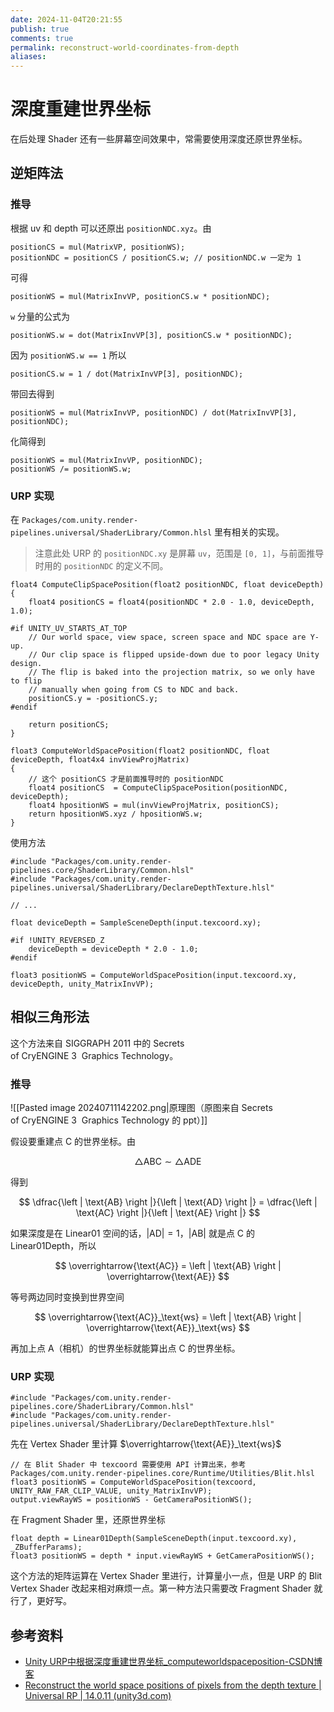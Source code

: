 ```yaml
---
date: 2024-11-04T20:21:55
publish: true
comments: true
permalink: reconstruct-world-coordinates-from-depth
aliases:
---
```


# 深度重建世界坐标

在后处理 Shader 还有一些屏幕空间效果中，常需要使用深度还原世界坐标。

## 逆矩阵法

### 推导

根据 uv 和 depth 可以还原出 `positionNDC.xyz`。由

``` hlsl
positionCS = mul(MatrixVP, positionWS);
positionNDC = positionCS / positionCS.w; // positionNDC.w 一定为 1
```

可得

``` hlsl
positionWS = mul(MatrixInvVP, positionCS.w * positionNDC);
```

`w` 分量的公式为

``` hlsl
positionWS.w = dot(MatrixInvVP[3], positionCS.w * positionNDC);
```

因为 `positionWS.w == 1` 所以

``` hlsl
positionCS.w = 1 / dot(MatrixInvVP[3], positionNDC);
```

带回去得到

``` hlsl
positionWS = mul(MatrixInvVP, positionNDC) / dot(MatrixInvVP[3], positionNDC);
```

化简得到

``` hlsl
positionWS = mul(MatrixInvVP, positionNDC);
positionWS /= positionWS.w;
```

### URP 实现

在 `Packages/com.unity.render-pipelines.universal/ShaderLibrary/Common.hlsl` 里有相关的实现。

> 注意此处 URP 的 `positionNDC.xy` 是屏幕 `uv`，范围是 `[0, 1]`，与前面推导时用的 `positionNDC` 的定义不同。

``` hlsl
float4 ComputeClipSpacePosition(float2 positionNDC, float deviceDepth)
{
    float4 positionCS = float4(positionNDC * 2.0 - 1.0, deviceDepth, 1.0);

#if UNITY_UV_STARTS_AT_TOP
    // Our world space, view space, screen space and NDC space are Y-up.
    // Our clip space is flipped upside-down due to poor legacy Unity design.
    // The flip is baked into the projection matrix, so we only have to flip
    // manually when going from CS to NDC and back.
    positionCS.y = -positionCS.y;
#endif

    return positionCS;
}

float3 ComputeWorldSpacePosition(float2 positionNDC, float deviceDepth, float4x4 invViewProjMatrix)
{
    // 这个 positionCS 才是前面推导时的 positionNDC
    float4 positionCS  = ComputeClipSpacePosition(positionNDC, deviceDepth);
    float4 hpositionWS = mul(invViewProjMatrix, positionCS);
    return hpositionWS.xyz / hpositionWS.w;
}
```

使用方法

``` hlsl
#include "Packages/com.unity.render-pipelines.core/ShaderLibrary/Common.hlsl"
#include "Packages/com.unity.render-pipelines.universal/ShaderLibrary/DeclareDepthTexture.hlsl"

// ...

float deviceDepth = SampleSceneDepth(input.texcoord.xy);

#if !UNITY_REVERSED_Z
    deviceDepth = deviceDepth * 2.0 - 1.0;
#endif

float3 positionWS = ComputeWorldSpacePosition(input.texcoord.xy, deviceDepth, unity_MatrixInvVP);
```

## 相似三角形法

这个方法来自 SIGGRAPH 2011 中的 Secrets of CryENGINE 3  Graphics Technology。

### 推导

![[Pasted image 20240711142202.png|原理图（原图来自 Secrets of CryENGINE 3  Graphics Technology 的 ppt）]]

假设要重建点 C 的世界坐标。由

$$
\triangle \text{ABC} \sim \triangle \text{ADE}
$$

得到

$$
\dfrac{\left | \text{AB} \right |}{\left | \text{AD} \right |} = \dfrac{\left | \text{AC} \right |}{\left | \text{AE} \right |}
$$

如果深度是在 Linear01 空间的话，$\left | \text{AD} \right | =1$，$\left | \text{AB} \right |$ 就是点 C 的 Linear01Depth，所以

$$
\overrightarrow{\text{AC}} = \left | \text{AB} \right | \overrightarrow{\text{AE}}
$$

等号两边同时变换到世界空间

$$
\overrightarrow{\text{AC}}_\text{ws} = \left | \text{AB} \right | \overrightarrow{\text{AE}}_\text{ws}
$$

再加上点 A（相机）的世界坐标就能算出点 C 的世界坐标。

### URP 实现

``` hlsl
#include "Packages/com.unity.render-pipelines.core/ShaderLibrary/Common.hlsl"
#include "Packages/com.unity.render-pipelines.universal/ShaderLibrary/DeclareDepthTexture.hlsl"
```

先在 Vertex Shader 里计算 $\overrightarrow{\text{AE}}_\text{ws}$

``` hlsl
// 在 Blit Shader 中 texcoord 需要使用 API 计算出来，参考 Packages/com.unity.render-pipelines.core/Runtime/Utilities/Blit.hlsl
float3 positionWS = ComputeWorldSpacePosition(texcoord, UNITY_RAW_FAR_CLIP_VALUE, unity_MatrixInvVP);
output.viewRayWS = positionWS - GetCameraPositionWS();
```

在 Fragment Shader 里，还原世界坐标

``` hlsl
float depth = Linear01Depth(SampleSceneDepth(input.texcoord.xy), _ZBufferParams);
float3 positionWS = depth * input.viewRayWS + GetCameraPositionWS();
```

这个方法的矩阵运算在 Vertex Shader 里进行，计算量小一点，但是 URP 的 Blit Vertex Shader 改起来相对麻烦一点。第一种方法只需要改 Fragment Shader 就行了，更好写。

## 参考资料

- [Unity URP中根据深度重建世界坐标_computeworldspaceposition-CSDN博客](https://blog.csdn.net/yinfourever/article/details/120935179)
- [Reconstruct the world space positions of pixels from the depth texture | Universal RP | 14.0.11 (unity3d.com)](https://docs.unity3d.com/Packages/com.unity.render-pipelines.universal@14.0/manual/writing-shaders-urp-reconstruct-world-position.html)
